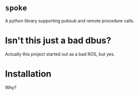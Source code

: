 # `spoke`

A python library supporting pubsub and remote procedure calls.

# Isn't this just a bad dbus?

Actually this project started out as a bad ROS, but yes.

# Installation

Why?
